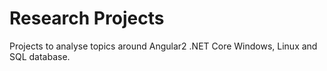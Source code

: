 # Research Projects
Projects to analyse topics around Angular2 .NET Core Windows, Linux and SQL database.
